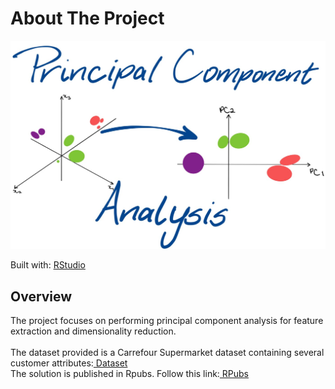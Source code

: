  <h1> About The Project</h1>
 
![PCA.](https://github.com/Magguire/R_Programming/blob/main/Carrefour%20Analysis%20Project/pca.jpeg)

Built with: <a href='https://www.rstudio.com/'>RStudio</a>


<h2>Overview</h2>
<h>
The project focuses on performing principal component analysis for feature extraction and dimensionality reduction. 
 <br>
 <br>
The dataset provided is a Carrefour Supermarket dataset containing several customer attributes:<a href='http://bit.ly/CarreFourDataset'>  Dataset</a>
<br>
The solution is published in Rpubs. Follow this link:<a href='https://rpubs.com/Magguire/913785'> RPubs</a>
